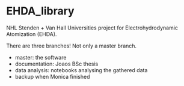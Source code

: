 # EHDA_library
NHL Stenden + Van Hall Universities project for Electrohydrodynamic Atomization (EHDA).

There are three branches! Not only a master branch.
- master: the software
- documentation: Joaos BSc thesis
- data analysis: notebooks analysing the gathered data
- backup when Monica finished
